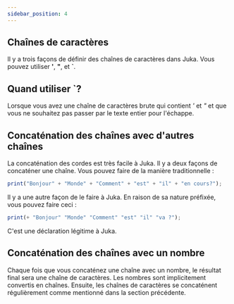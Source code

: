 ```yaml
---
sidebar_position: 4
---
```


## Chaînes de caractères
Il y a trois façons de définir des chaînes de caractères dans Juka. Vous pouvez utiliser **'**, **"**, et **`**.

## Quand utiliser **`**?
Lorsque vous avez une chaîne de caractères brute qui contient *'* et *"* et que vous ne souhaitez pas passer par le texte entier pour l'échappe.

## Concaténation des chaînes avec d'autres chaînes
La concaténation des cordes est très facile à Juka. Il y a deux façons de concaténer une chaîne. Vous pouvez faire de la manière traditionnelle :


```jsx
print("Bonjour" + "Monde" + "Comment" + "est" + "il" + "en cours?");
```

Il y a une autre façon de le faire à Juka. En raison de sa nature préfixée, vous pouvez faire ceci :
```jsx
print(+ "Bonjour" "Monde" "Comment" "est" "il" "va ?");
```

C'est une déclaration légitime à Juka.

## Concaténation des chaînes avec un nombre

Chaque fois que vous concaténez une chaîne avec un nombre, le résultat final sera une chaîne de caractères. Les nombres sont implicitement convertis en chaînes. Ensuite, les chaînes de caractères se concaténent régulièrement comme mentionné dans la section précédente.
